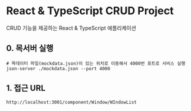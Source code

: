 # React & TypeScript CRUD Project

CRUD 기능을 제공하는 React & TypeScript 애플리케이션

## 0. 목서버 실행

```
# 목데이터 파일(mockdata.json)이 있는 위치로 이동해서 4000번 포트로 서비스 실행
json-server ./mockdata.json --port 4000
```

## 1. 접근 URL
```
http://localhost:3001/component/Window/WIndowList
```


